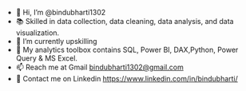- 👋 Hi, I’m @bindubharti1302
- 📚 Skilled in data collection, data cleaning, data analysis, and data visualization.
- 🌱 I’m currently upskilling
- 🧰 My analytics toolbox contains SQL, Power BI, DAX,Python, Power Query & MS Excel.
- 📫 Reach me at Gmail bindubharti1302@gmail.com 
- 🔗 Contact me on Linkedin  https://www.linkedin.com/in/bindubharti/

<!---
bindubharti1302/bindubharti1302 is a ✨ special ✨ repository because its `README.md` (this file) appears on your GitHub profile.
You can click the Preview link to take a look at your changes.
--->
